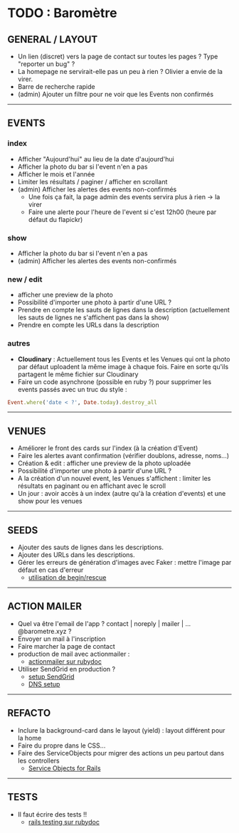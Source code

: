 <!-- Pour faire un rendu du markup sur VScode et afficher ça plus joliment : -->
<!-- Ctrl/Cmd + K puis V tout seul -->

# TODO : Baromètre

## GENERAL / LAYOUT

- Un lien (discret) vers la page de contact sur toutes les pages ? Type "reporter un bug" ?
- La homepage ne servirait-elle pas un peu à rien ? Olivier a envie de la virer.
- Barre de recherche rapide
- (admin) Ajouter un filtre pour ne voir que les Events non confirmés

---

## EVENTS

### index

- Afficher "Aujourd'hui" au lieu de la date d'aujourd'hui
- Afficher la photo du bar si l'event n'en a pas
- Afficher le mois et l'année
- Limiter les résultats / paginer / afficher en scrollant
- (admin) Afficher les alertes des events non-confirmés
  - Une fois ça fait, la page admin des events servira plus à rien -> la virer
  - Faire une alerte pour l'heure de l'event si c'est 12h00 (heure par défaut du flapickr)

### show

- Afficher la photo du bar si l'event n'en a pas
- (admin) Afficher les alertes des events non-confirmés

### new / edit

- afficher une preview de la photo
- Possibilité d'importer une photo à partir d'une URL ?
- Prendre en compte les sauts de lignes dans la description (actuellement les sauts de lignes ne s'affichent pas dans la show)
- Prendre en compte les URLs dans la description

### autres

- **Cloudinary** : Actuellement tous les Events et les Venues qui ont la photo par défaut uploadent la même image à chaque fois. Faire en sorte qu'ils partagent le même fichier sur Cloudinary
- Faire un code asynchrone (possible en ruby ?) pour supprimer les events passés avec un truc du style :

```ruby
Event.where('date < ?', Date.today).destroy_all
```

---

## VENUES

- Améliorer le front des cards sur l'index (à la création d'Event)
- Faire les alertes avant confirmation (vérifier doublons, adresse, noms...)
- Création & edit : afficher une preview de la photo uploadée
- Possibilité d'importer une photo à partir d'une URL ?
- A la création d'un nouvel event, les Venues s'affichent : limiter les résultats en paginant ou en affichant avec le scroll
- Un jour : avoir accès à un index (autre qu'à la création d'events) et une show pour les venues

---

## SEEDS

- Ajouter des sauts de lignes dans les descriptions.
- Ajouter des URLs dans les descriptions.
- Gérer les erreurs de génération d'images avec Faker : mettre l'image par défaut en cas d'erreur
  - [utilisation de begin/rescue](https://www.delftstack.com/howto/ruby/ruby-try-catch/#rescue-a-specific-type-of-exception-in-ruby)

---

## ACTION MAILER

- Quel va être l'email de l'app ? contact | noreply | mailer | ... @barometre.xyz ?
- Envoyer un mail à l'inscription
- Faire marcher la page de contact
- production de mail avec actionmailer :
  - [actionmailer sur rubydoc](https://guides.rubyonrails.org/action_mailer_basics.html)
- Utiliser SendGrid en production ?
  - [setup SendGrid](https://docs.sendgrid.com/for-developers/sending-email/rubyonrails#setup-actionmailer)
  - [DNS setup](https://docs.sendgrid.com/fr/ui/account-and-settings/comment-configurer-l-authentification-domaine)

---

## REFACTO

- Inclure la background-card dans le layout (yield) : layout différent pour la home
- Faire du propre dans le CSS...
- Faire des ServiceObjects pour migrer des actions un peu partout dans les controllers
  - [Service Objects for Rails](https://rubydoc.info/gems/service_objects_rails)

---

## TESTS

- Il faut écrire des tests !!
  - [rails testing sur rubydoc](https://guides.rubyonrails.org/testing.html)
